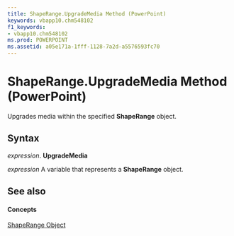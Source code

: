 ```yaml
---
title: ShapeRange.UpgradeMedia Method (PowerPoint)
keywords: vbapp10.chm548102
f1_keywords:
- vbapp10.chm548102
ms.prod: POWERPOINT
ms.assetid: a05e171a-1fff-1128-7a2d-a5576593fc70
---
```



# ShapeRange.UpgradeMedia Method (PowerPoint)

Upgrades media within the specified  **ShapeRange** object.


## Syntax

 _expression_. **UpgradeMedia**

 _expression_ A variable that represents a **ShapeRange** object.


## See also


#### Concepts


[ShapeRange Object](shaperange-object-powerpoint.md)

